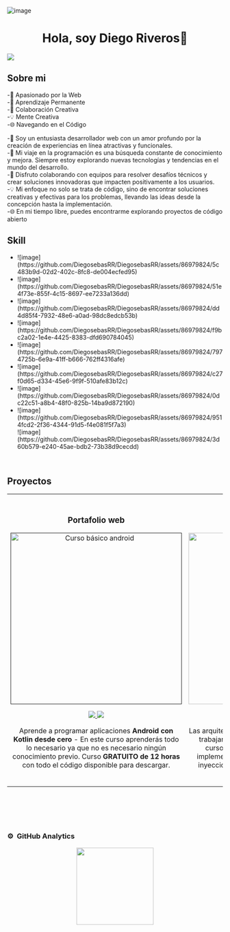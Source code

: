 ![image](https://github.com/DiegosebasRR/DiegosebasRR/assets/86979824/18b3598a-791b-4fbf-b5df-9c0c66dedc14)<div align="center">
<h1 align="center">Hola, soy Diego Riveros👋</h1>
</div>
<img src="https://res.cloudinary.com/dbarwsgb4/image/upload/v1696278518/Dise%C3%B1o_sin_t%C3%ADtulo_1_slyz1q.png">

## Sobre mi
-🚀 Apasionado por la Web  
-🌟 Aprendizaje Permanente                                              
-🤝 Colaboración Creativa      
-💡 Mente Creativa                                                 
-🌐 Navegando en el Código                       

-🚀 Soy un entusiasta desarrollador web con un amor profundo por la creación de experiencias en línea atractivas y funcionales.  
-🌟 Mi viaje en la programación es una búsqueda constante de conocimiento y mejora. Siempre estoy explorando nuevas tecnologías y tendencias en el mundo del desarrollo.  
-🤝 Disfruto colaborando con equipos para resolver desafíos técnicos y crear soluciones innovadoras que impacten positivamente a los usuarios.  
-💡  Mi enfoque no solo se trata de código, sino de encontrar soluciones creativas y efectivas para los problemas, llevando las ideas desde la concepción hasta la implementación.   
-🌐 En mi tiempo libre, puedes encontrarme explorando proyectos de código abierto   
 
## Skill

<div display="flex">
 <ul>
  <li>![image](https://github.com/DiegosebasRR/DiegosebasRR/assets/86979824/5c483b9d-02d2-402c-8fc8-de004ecfed95)</li>
  <li>![image](https://github.com/DiegosebasRR/DiegosebasRR/assets/86979824/51e4f73e-855f-4c15-8697-ee7233a136dd)</li>
  <li>![image](https://github.com/DiegosebasRR/DiegosebasRR/assets/86979824/dd4d85f4-7932-48e6-a0ad-98dc8edcb53b)</li>
  <li>![image](https://github.com/DiegosebasRR/DiegosebasRR/assets/86979824/f9bc2a02-1e4e-4425-8383-dfd690784045)</li>
  <li>![image](https://github.com/DiegosebasRR/DiegosebasRR/assets/86979824/7974725b-6e9a-41ff-b666-762ff4316afe) </li>
  <li>![image](https://github.com/DiegosebasRR/DiegosebasRR/assets/86979824/c27f0d65-d334-45e6-9f9f-510afe83b12c)</li>
  <li>![image](https://github.com/DiegosebasRR/DiegosebasRR/assets/86979824/0dc22c51-a8b4-48f0-825b-14ba9d872190)</li>
  <li>![image](https://github.com/DiegosebasRR/DiegosebasRR/assets/86979824/9514fcd2-2f36-4344-91d5-f4e081f5f7a3)</li>
  ![image](https://github.com/DiegosebasRR/DiegosebasRR/assets/86979824/3d60b579-e240-45ae-bdb2-73b38d9cecdd)
 </ul>
</div>

<br>

## Proyectos
<table>
<tr>
<td width="50%">
<h3 align="center">Portafolio web</h3>
<div align="center">
<a href=""https://github.com/ArisGuimera/Android-Expert" target="_blank"><img src="https://res.cloudinary.com/dbarwsgb4/image/upload/v1696280005/portagolio1_bapxcl.png" width="400" alt="Curso básico android"></a>
<p>
<a href="https://github.com/ArisGuimera/Android-Expert" target="_blank">
<img src="https://img.shields.io/badge/CÓDIGO-ff9?style=for-the-badge&logo=github&logoColor=black">
</a>
<a href="https://youtu.be/vJapzH_46a8" target="_blank">
<img src="https://img.shields.io/badge/-Youtube-green?style=for-the-badge&color=fbfc40">
</a>
</p>
<p>Aprende a programar aplicaciones <strong>Android con Kotlin desde cero</strong> - En este curso aprenderás todo lo necesario ya que no es necesario ningún conocimiento previo. Curso <strong>GRATUITO de 12 horas</strong> con todo el código disponible para descargar.</p>
</div>
                                                                                      
</td>

<td width="50%">
               <br>
<h3 align="center">Marvel Hero Hub</h3>
<div align="center">                                       
<a href="https://github.com/ArisGuimera/SimpleAndroidMVVM" target="_blank"><img src="https://res.cloudinary.com/dbarwsgb4/image/upload/v1696280005/marvel_hero_rk4mdt.png" width="400" alt="Curso arquitectura MVVM"></a>
<br>
<p>
<a href="https://github.com/ArisGuimera/SimpleAndroidMVVM" target="_blank">
<img src="https://img.shields.io/badge/C%C3%93DIGO-80ffaa?style=for-the-badge&logo=github&logoColor=black">
</a>
<a href="https://youtu.be/hhhSMXi0R3E" target="_blank">
<img src="https://img.shields.io/badge/-Youtube-green?style=for-the-badge&color=3fFD7f">
</a>
</p>
</p>Las arquitecturas son <strong>IMPRESCINDIBLES</strong> para poder trabajar como desarrollador/a Android. En este curso, divido por ramas irás aprendiendo a implementar una arquitectura real y robusta con inyección de dependencias, clean architecture, testing y mucho más.</p>
</div>                                                             
</table>                                                                                 
</div>
<br>

<table>
<tr>                                                    
</table>                                                                                 
</div>
<br>

### ⚙️ &nbsp;GitHub Analytics

<p align="center">
<a href="https://github.com/DiegosebasRR">
  <img height="180em" src="https://github-readme-stats-eight-theta.vercel.app/api/top-langs/?username=DiegosebasRR&layout=compact&langs_count=8&theme=algolia"/>
</a>
</p>
